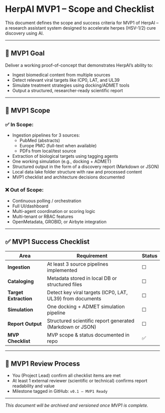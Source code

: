 # HerpAI MVP1 – Scope and Checklist

This document defines the scope and success criteria for MVP1 of HerpAI – a research assistant system designed to accelerate herpes (HSV-1/2) cure discovery using AI.

---

## 🎯 MVP1 Goal
Deliver a working proof-of-concept that demonstrates HerpAI’s ability to:
- Ingest biomedical content from multiple sources
- Detect relevant viral targets like ICP0, LAT, and UL39
- Simulate treatment strategies using docking/ADMET tools
- Output a structured, researcher-ready scientific report

---

## 📌 MVP1 Scope

### ✅ In Scope:
- Ingestion pipelines for 3 sources:
  - PubMed (abstracts)
  - Europe PMC (full-text when available)
  - PDFs from local/test source
- Extraction of biological targets using tagging agents
- One working simulation (e.g., docking + ADMET)
- Structured output in the form of a discovery report (Markdown or JSON)
- Local data lake folder structure with raw and processed content
- MVP1 checklist and architecture decisions documented

### ❌ Out of Scope:
- Continuous polling / orchestration
- Full UI/dashboard
- Multi-agent coordination or scoring logic
- Multi-tenant or RBAC features
- OpenMetadata, GROBID, or Airbyte integration

---

## ✅ MVP1 Success Checklist

| Area               | Requirement                                                  | Status |
|--------------------|--------------------------------------------------------------|--------|
| **Ingestion**       | At least 3 source pipelines implemented                     | ☐      |
| **Cataloging**      | Metadata stored in local DB or structured files             | ☐      |
| **Target Extraction** | Detect key viral targets (ICP0, LAT, UL39) from documents   | ☐      |
| **Simulation**       | One docking + ADMET simulation pipeline                     | ☐      |
| **Report Output**    | Structured scientific report generated (Markdown or JSON)  | ☐      |
| **MVP Checklist**    | MVP scope & status documented in repo                       | ✅     |

---

## 👥 MVP1 Review Process
- You (Project Lead) confirm all checklist items are met
- At least 1 external reviewer (scientific or technical) confirms report readability and value
- Milestone tagged in GitHub: `v0.1 – MVP1 Ready`

---

*This document will be archived and versioned once MVP1 is complete.*